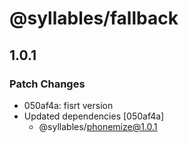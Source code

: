# @syllables/fallback

## 1.0.1

### Patch Changes

- 050af4a: fisrt version
- Updated dependencies [050af4a]
  - @syllables/phonemize@1.0.1
